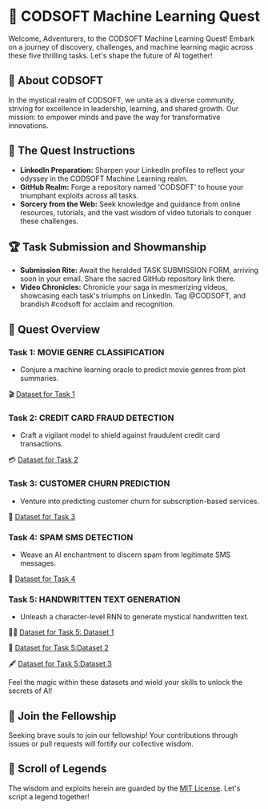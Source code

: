 # 🚀 CODSOFT Machine Learning Quest

Welcome, Adventurers, to the CODSOFT Machine Learning Quest! Embark on a journey of discovery, challenges, and machine learning magic across these five thrilling tasks. Let's shape the future of AI together!

## 🌟 About CODSOFT

In the mystical realm of CODSOFT, we unite as a diverse community, striving for excellence in leadership, learning, and shared growth. Our mission: to empower minds and pave the way for transformative innovations.

## 📜 The Quest Instructions

- **LinkedIn Preparation:** Sharpen your LinkedIn profiles to reflect your odyssey in the CODSOFT Machine Learning realm.
- **GitHub Realm:** Forge a repository named 'CODSOFT' to house your triumphant exploits across all tasks.
- **Sorcery from the Web:** Seek knowledge and guidance from online resources, tutorials, and the vast wisdom of video tutorials to conquer these challenges.

## 🏆 Task Submission and Showmanship

- **Submission Rite:** Await the heralded TASK SUBMISSION FORM, arriving soon in your email. Share the sacred GitHub repository link there.
- **Video Chronicles:** Chronicle your saga in mesmerizing videos, showcasing each task's triumphs on LinkedIn. Tag @CODSOFT, and brandish #codsoft for acclaim and recognition.

## 🌌 Quest Overview

### Task 1: MOVIE GENRE CLASSIFICATION
- Conjure a machine learning oracle to predict movie genres from plot summaries.

🎬 [Dataset for Task 1](https://www.kaggle.com/datasets/hijest/genre-classification-dataset-imdb)

### Task 2: CREDIT CARD FRAUD DETECTION
- Craft a vigilant model to shield against fraudulent credit card transactions.

💳 [Dataset for Task 2](https://www.kaggle.com/datasets/kartik2112/fraud-detection)

### Task 3: CUSTOMER CHURN PREDICTION
- Venture into predicting customer churn for subscription-based services.

🔄 [Dataset for Task 3](https://www.kaggle.com/datasets/shantanudhakadd/bank-customer-churn-prediction)

### Task 4: SPAM SMS DETECTION
- Weave an AI enchantment to discern spam from legitimate SMS messages.

📱 [Dataset for Task 4](https://www.kaggle.com/datasets/uciml/sms-spam-collection-dataset)

### Task 5: HANDWRITTEN TEXT GENERATION
- Unleash a character-level RNN to generate mystical handwritten text.

✍🏻 [Dataset for Task 5: Dataset 1](https://paperswithcode.com/dataset/deepwriting) 

📝 [Dataset for Task 5:Dataset 2](https://paperswithcode.com/dataset/iam) 

🖋️ [Dataset for Task 5:Dataset 3](https://paperswithcode.com/dataset/hkr)

Feel the magic within these datasets and wield your skills to unlock the secrets of AI!

## 🌟 Join the Fellowship

Seeking brave souls to join our fellowship! Your contributions through issues or pull requests will fortify our collective wisdom.

## 📜 Scroll of Legends

The wisdom and exploits herein are guarded by the [MIT License](LICENSE). Let's script a legend together!
